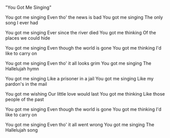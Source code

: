 "You Got Me Singing"

You got me singing
Even tho' the news is bad
You got me singing
The only song I ever had

You got me singing
Ever since the river died
You got me thinking
Of the places we could hide

You got me singing
Even though the world is gone
You got me thinking
I'd like to carry on

You got me singing
Even tho' it all looks grim
You got me singing
The Hallelujah hymn

You got me singing
Like a prisoner in a jail
You got me singing
Like my pardon's in the mail

You got me wishing
Our little love would last
You got me thinking
Like those people of the past

You got me singing
Even though the world is gone
You got me thinking
I'd like to carry on

You got me singing
Even tho' it all went wrong
You got me singing
The Hallelujah song
